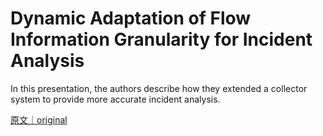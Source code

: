 
# Dynamic Adaptation of Flow Information Granularity for Incident Analysis

In this presentation, the authors describe how they extended a collector system to provide more accurate incident analysis.

[原文｜original](https://insights.sei.cmu.edu/library/dynamic-adaptation-of-flow-information-granularity-for-incident-analysis/)
        